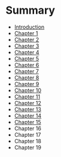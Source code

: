 # Summary

* [Introduction](README.md)
* [Chapter 1](walkthroughs/step1.md)
* [Chapter 2](walkthroughs/step2.md)
* [Chapter 3](walkthroughs/step3.md)
* [Chapter 4](walkthroughs/step4.md)
* [Chapter 5](walkthroughs/step5.md)
* [Chapter 6](walkthroughs/step6.md)
* [Chapter 7](walkthroughs/step7.md)
* [Chapter 8](walkthroughs/step8.md)
* [Chapter 9](walkthroughs/step9.md)
* [Chapter 10](walkthroughs/step10.md)
* [Chapter 11](walkthroughs/step11.md)
* [Chapter 12](walkthroughs/step12.md)
* [Chapter 13](walkthroughs/step13.md)
* [Chapter 14](walkthroughs/step14.md)
* [Chapter 15](walkthroughs/step15.md)
* Chapter 16
* Chapter 17
* Chapter 18
* Chapter 19


